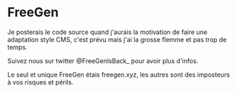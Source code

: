 # FreeGen
Je posterais le code source quand j'aurais la motivation de faire une adaptation style CMS, c'est prévu mais j'ai la grosse flemme et pas trop de temps.  

Suivez nous sur twitter @FreeGenIsBack_ pour avoir plus d'infos.  

Le seul et unique FreeGen étais freegen.xyz, les autres sont des imposteurs à vos risques et périls.
